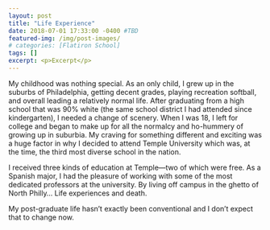 ```yaml
---
layout: post
title: "Life Experience"
date: 2018-07-01 17:33:00 -0400 #TBD
featured-img: /img/post-images/
# categories: [Flatiron School]
tags: []
excerpt: <p>Excerpt</p>
---
```


My childhood was nothing special. As an only child, I grew up in the suburbs of Philadelphia, getting decent grades, playing recreation softball, and overall leading a relatively normal life. After graduating from a high school that was 90% white (the same school district I had attended since kindergarten), I needed a change of scenery. When I was 18, I left for college and began to make up for all the normalcy and ho-hummery of growing up in suburbia. My craving for something different and exciting was a huge factor in why I decided to attend Temple University which was, at the time, the third most diverse school in the nation.

I received three kinds of education at Temple—two of which were free. As a Spanish major, I had the pleasure of working with some of the most dedicated professors at the university.
By living off campus in the ghetto of North Philly… Life experiences and death.

My post-graduate life hasn’t exactly been conventional and I don’t expect that to change now.

<!-- Possible title: A Strange Trip -->